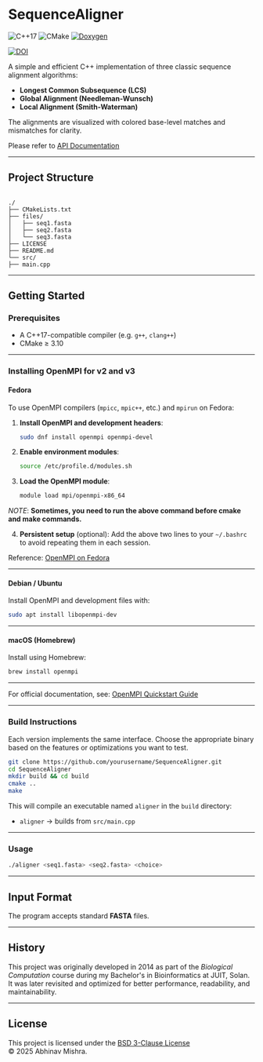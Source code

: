 
# SequenceAligner

![C++17](https://img.shields.io/badge/C%2B%2B-17-blue.svg) ![CMake](https://img.shields.io/badge/CMake-≥3.10-blue.svg)
[![Doxygen](https://img.shields.io/badge/docs-Doxygen-blue)](https://bibymaths.github.io/SequenceAligner/api/index.html)  
 
[![DOI](https://zenodo.org/badge/DOI/10.5281/zenodo.15414690.svg)](https://doi.org/10.5281/zenodo.15414690)

A simple and efficient C++ implementation of three classic sequence alignment algorithms:  
- **Longest Common Subsequence (LCS)**
- **Global Alignment (Needleman-Wunsch)**
- **Local Alignment (Smith-Waterman)**

The alignments are visualized with colored base-level matches and mismatches for clarity.

Please refer to [API Documentation](https://bibymaths.github.io/SequenceAligner/api/index.html)

---

## Project Structure

```

./
├── CMakeLists.txt         
├── files/              
│   ├── seq1.fasta
│   ├── seq2.fasta
│   └── seq3.fasta
├── LICENSE      
├── README.md        
└── src/            
├── main.cpp   

````

---

## Getting Started

### Prerequisites

- A C++17-compatible compiler (e.g. `g++`, `clang++`)
- CMake ≥ 3.10

---

### Installing OpenMPI for v2 and v3

#### Fedora

To use OpenMPI compilers (`mpicc`, `mpic++`, etc.) and `mpirun` on Fedora:

1. **Install OpenMPI and development headers**:

   ```bash
   sudo dnf install openmpi openmpi-devel
   ```

2. **Enable environment modules**:

   ```bash
   source /etc/profile.d/modules.sh
   ```

3. **Load the OpenMPI module**:

   ```bash
   module load mpi/openmpi-x86_64
   ``` 
   
*NOTE*: **Sometimes, you need to run the above command before cmake and make commands.**

4. **Persistent setup** (optional): Add the above two lines to your `~/.bashrc` to avoid repeating them in each session.

Reference: [OpenMPI on Fedora](https://brandonrozek.com/blog/openmpi-fedora/)

---

#### Debian / Ubuntu

Install OpenMPI and development files with:

```bash
sudo apt install libopenmpi-dev
```

---

#### macOS (Homebrew)

Install using Homebrew:

```bash
brew install openmpi
```

---

For official documentation, see:
[OpenMPI Quickstart Guide](https://docs.open-mpi.org/en/v5.0.x/installing-open-mpi/quickstart.html)

---

### Build Instructions
 
Each version implements the same interface. Choose the appropriate binary based on the features or optimizations you want to test. 

```bash
git clone https://github.com/yourusername/SequenceAligner.git
cd SequenceAligner
mkdir build && cd build
cmake ..
make
```

This will compile an executable named `aligner` in the `build` directory:

* `aligner` → builds from `src/main.cpp`

---

### Usage

```bash
./aligner <seq1.fasta> <seq2.fasta> <choice>
```

---

## Input Format

The program accepts standard **FASTA** files. 

---

## History

This project was originally developed in 2014 as part of the *Biological Computation* course during my Bachelor's in Bioinformatics at JUIT, Solan. It was later revisited and optimized for better performance, readability, and maintainability.

---

## License

This project is licensed under the [BSD 3-Clause License](./LICENSE)  
© 2025 Abhinav Mishra.